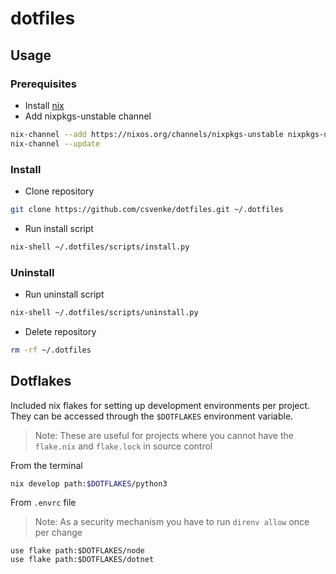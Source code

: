 # dotfiles

## Usage

### Prerequisites

- Install [nix](https://nixos.org/download)
- Add nixpkgs-unstable channel

```bash
nix-channel --add https://nixos.org/channels/nixpkgs-unstable nixpkgs-unstable
nix-channel --update
```

### Install

- Clone repository

```bash
git clone https://github.com/csvenke/dotfiles.git ~/.dotfiles
```

- Run install script

```bash
nix-shell ~/.dotfiles/scripts/install.py
```

### Uninstall

- Run uninstall script

```bash
nix-shell ~/.dotfiles/scripts/uninstall.py
```

- Delete repository

```bash
rm -rf ~/.dotfiles
```

## Dotflakes

Included nix flakes for setting up development environments per project. They can be accessed through the `$DOTFLAKES` environment variable.

> Note: These are useful for projects where you cannot have the `flake.nix` and `flake.lock` in source control

From the terminal

```bash
nix develop path:$DOTFLAKES/python3
```

From `.envrc` file

> Note: As a security mechanism you have to run `direnv allow` once per change

```
use flake path:$DOTFLAKES/node
use flake path:$DOTFLAKES/dotnet
```
